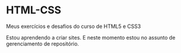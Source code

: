 # HTML-CSS
 Meus exercícios e desafios do curso de HTML5 e CSS3

 Estou aprendendo a criar sites.
 E neste momento estou no assunto de gerenciamento de repositório.
 
